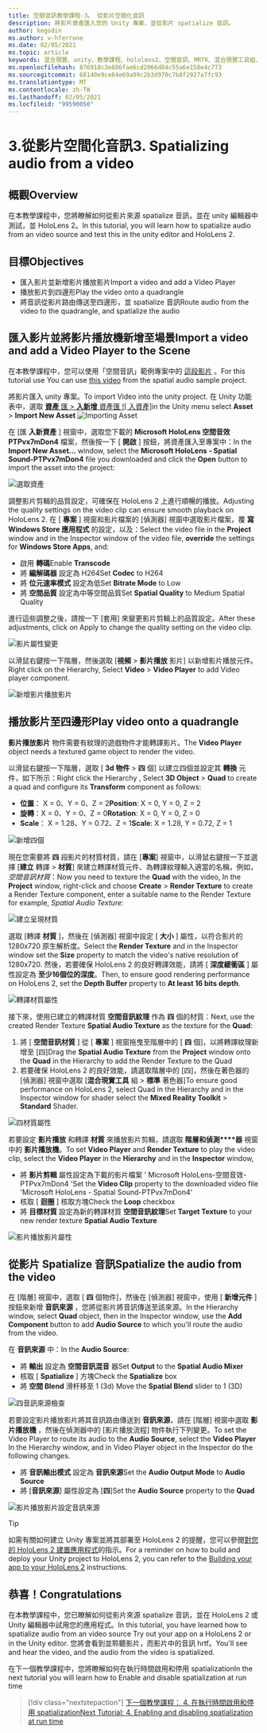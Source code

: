 ```yaml
---
title: 空間音訊教學課程-3。 從影片空間化音訊
description: 將影片資產匯入您的 Unity 專案，並從影片 spatialize 音訊。
author: kegodin
ms.author: v-hferrone
ms.date: 02/05/2021
ms.topic: article
keywords: 混合現實、unity、教學課程、hololens2、空間音訊、MRTK、混合現實工具組、UWP、Windows 10、HRTF、前端相關的傳送功能、回音、Microsoft 空間定位器、影片匯入、影片播放工具
ms.openlocfilehash: 876918c3e886fae6cd2066d84c55a6e158e4c773
ms.sourcegitcommit: 68140e9ce84e69a99c2b3d970c7b8f2927a7fc93
ms.translationtype: MT
ms.contentlocale: zh-TW
ms.lasthandoff: 02/05/2021
ms.locfileid: "99590050"
---
```

# <a name="3-spatializing-audio-from-a-video"></a><span data-ttu-id="edb0d-105">3.從影片空間化音訊</span><span class="sxs-lookup"><span data-stu-id="edb0d-105">3. Spatializing audio from a video</span></span>

## <a name="overview"></a><span data-ttu-id="edb0d-106">概觀</span><span class="sxs-lookup"><span data-stu-id="edb0d-106">Overview</span></span>

<span data-ttu-id="edb0d-107">在本教學課程中，您將瞭解如何從影片來源 spatialize 音訊，並在 unity 編輯器中測試，並 HoloLens 2。</span><span class="sxs-lookup"><span data-stu-id="edb0d-107">In this tutorial, you will learn how to spatialize audio from an video source and test this in the unity editor and HoloLens 2.</span></span>

## <a name="objectives"></a><span data-ttu-id="edb0d-108">目標</span><span class="sxs-lookup"><span data-stu-id="edb0d-108">Objectives</span></span>

* <span data-ttu-id="edb0d-109">匯入影片並新增影片播放影片</span><span class="sxs-lookup"><span data-stu-id="edb0d-109">Import a video and add a Video Player</span></span>
* <span data-ttu-id="edb0d-110">播放影片到四邊形</span><span class="sxs-lookup"><span data-stu-id="edb0d-110">Play the video onto a quadrangle</span></span>
* <span data-ttu-id="edb0d-111">將音訊從影片路由傳送至四邊形，並 spatialize 音訊</span><span class="sxs-lookup"><span data-stu-id="edb0d-111">Route audio from the video to the quadrangle, and spatialize the audio</span></span>

## <a name="import-a-video-and-add-a-video-player-to-the-scene"></a><span data-ttu-id="edb0d-112">匯入影片並將影片播放機新增至場景</span><span class="sxs-lookup"><span data-stu-id="edb0d-112">Import a video and add a Video Player to the Scene</span></span>

<span data-ttu-id="edb0d-113">在本教學課程中，您可以使用「空間音訊」範例專案中的 [這段影片](https://github.com/microsoft/spatialaudio-unity/blob/develop/Samples/MicrosoftSpatializerSample/Assets/Microsoft%20HoloLens%20-%20Spatial%20Sound-PTPvx7mDon4.mp4?raw=true) 。</span><span class="sxs-lookup"><span data-stu-id="edb0d-113">For this tutorial use You can use [this video](https://github.com/microsoft/spatialaudio-unity/blob/develop/Samples/MicrosoftSpatializerSample/Assets/Microsoft%20HoloLens%20-%20Spatial%20Sound-PTPvx7mDon4.mp4?raw=true) from the spatial audio sample project.</span></span>

<span data-ttu-id="edb0d-114">將影片匯入 unity 專案。</span><span class="sxs-lookup"><span data-stu-id="edb0d-114">To import Video into the unity project.</span></span> <span data-ttu-id="edb0d-115">在 Unity 功能表中，選取 [**資產** 匯  >  **入新增** 資產匯 
 ![ 入資產]](images/spatial-audio/spatial-audio-03-section1-step1-1.png)</span><span class="sxs-lookup"><span data-stu-id="edb0d-115">in the Unity menu select **Asset** > **Import New Asset**
![Importing Asset](images/spatial-audio/spatial-audio-03-section1-step1-1.png)</span></span>

<span data-ttu-id="edb0d-116">在 [匯 **入新資產** ] 視窗中，選取您下載的 **Microsoft HoloLens 空間音效 PTPvx7mDon4** 檔案，然後按一下 [ **開啟** ] 按鈕，將資產匯入至專案中：</span><span class="sxs-lookup"><span data-stu-id="edb0d-116">In the **Import New Asset...** window, select the **Microsoft HoloLens - Spatial Sound-PTPvx7mDon4** file you downloaded and click the **Open** button to import the asset into the project:</span></span>

![選取資產](images/spatial-audio/spatial-audio-03-section1-step1-2.png)

<span data-ttu-id="edb0d-118">調整影片剪輯的品質設定，可確保在 HoloLens 2 上進行順暢的播放。</span><span class="sxs-lookup"><span data-stu-id="edb0d-118">Adjusting the quality settings on the video clip can ensure smooth playback on HoloLens 2.</span></span> <span data-ttu-id="edb0d-119">在 [ **專案** ] 視窗和影片檔案的 [偵測器] 視窗中選取影片檔案，覆 **寫** **Windows Store 應用程式** 的設定，以及：</span><span class="sxs-lookup"><span data-stu-id="edb0d-119">Select the video file in the **Project** window and in the Inspector window of the video file, **override** the settings for **Windows Store Apps**, and:</span></span>

* <span data-ttu-id="edb0d-120">啟用 **轉碼**</span><span class="sxs-lookup"><span data-stu-id="edb0d-120">Enable **Transcode**</span></span>
* <span data-ttu-id="edb0d-121">將 **編解碼器** 設定為 H264</span><span class="sxs-lookup"><span data-stu-id="edb0d-121">Set **Codec** to H264</span></span>
* <span data-ttu-id="edb0d-122">將 **位元速率模式** 設定為低</span><span class="sxs-lookup"><span data-stu-id="edb0d-122">Set **Bitrate Mode** to Low</span></span>
* <span data-ttu-id="edb0d-123">將 **空間品質** 設定為中等空間品質</span><span class="sxs-lookup"><span data-stu-id="edb0d-123">Set **Spatial Quality** to Medium Spatial Quality</span></span>

<span data-ttu-id="edb0d-124">進行這些調整之後，請按一下 [套用] 來變更影片剪輯上的品質設定。</span><span class="sxs-lookup"><span data-stu-id="edb0d-124">After these adjustments, click on Apply to change the quality setting on the video clip.</span></span>

![影片屬性變更](images/spatial-audio/spatial-audio-03-section1-step1-3.png)

<span data-ttu-id="edb0d-126">以滑鼠右鍵按一下階層，然後選取 [**視頻**  >  **影片播放** 影片] 以新增影片播放元件。</span><span class="sxs-lookup"><span data-stu-id="edb0d-126">Right click on the Hierarchy, Select **Video** > **Video Player** to add Video player component.</span></span>

![新增影片播放影片](images/spatial-audio/spatial-audio-03-section1-step1-4.png)

## <a name="play-video-onto-a-quadrangle"></a><span data-ttu-id="edb0d-128">播放影片至四邊形</span><span class="sxs-lookup"><span data-stu-id="edb0d-128">Play video onto a quadrangle</span></span>

<span data-ttu-id="edb0d-129">**影片播放影片** 物件需要有紋理的遊戲物件才能轉譯影片。</span><span class="sxs-lookup"><span data-stu-id="edb0d-129">The **Video Player** object needs a textured game object to render the video.</span></span>

<span data-ttu-id="edb0d-130">以滑鼠右鍵按一下階層，選取 [ **3d 物件**  >  **四** 個] 以建立四個並設定其 **轉換** 元件，如下所示：</span><span class="sxs-lookup"><span data-stu-id="edb0d-130">Right click the Hierarchy , Select **3D Object** > **Quad** to create a quad and configure its **Transform** component as follows:</span></span>

* <span data-ttu-id="edb0d-131">**位置**： X = 0、Y = 0、Z = 2</span><span class="sxs-lookup"><span data-stu-id="edb0d-131">**Position**: X = 0, Y = 0, Z = 2</span></span>
* <span data-ttu-id="edb0d-132">**旋轉**：X = 0、Y = 0、Z = 0</span><span class="sxs-lookup"><span data-stu-id="edb0d-132">**Rotation**: X = 0, Y = 0, Z = 0</span></span>
* <span data-ttu-id="edb0d-133">**Scale**： X = 1.28、Y = 0.72、Z = 1</span><span class="sxs-lookup"><span data-stu-id="edb0d-133">**Scale**: X = 1.28, Y = 0.72, Z = 1</span></span>

![新增四個](images/spatial-audio/spatial-audio-03-section2-step1-1.png)

<span data-ttu-id="edb0d-135">現在您需要將 **四** 段影片的材質材質，請在 [**專案**] 視窗中，以滑鼠右鍵按一下並選擇 [**建立** 轉譯  >  **材質**] 來建立轉譯材質元件、為轉譯紋理輸入適當的名稱，例如，_空間音訊材質_：</span><span class="sxs-lookup"><span data-stu-id="edb0d-135">Now you need to texture the **Quad** with the video, In the **Project** window, right-click and choose **Create** > **Render Texture** to create a Render Texture component, enter a suitable name to the Render Texture for example, _Spatial Audio Texture_:</span></span>

![建立呈現材質](images/spatial-audio/spatial-audio-03-section2-step1-2.png)

<span data-ttu-id="edb0d-137">選取 [轉譯 **材質** ]，然後在 [偵測器] 視窗中設定 [ **大小** ] 屬性，以符合影片的1280x720 原生解析度。</span><span class="sxs-lookup"><span data-stu-id="edb0d-137">Select the **Render Texture** and in the Inspector window set the **Size** property to match the video's native resolution of 1280x720.</span></span> <span data-ttu-id="edb0d-138">然後，若要確保 HoloLens 2 的良好轉譯效能，請將 [ **深度緩衝區** ] 屬性設定為 **至少16個位的深度**。</span><span class="sxs-lookup"><span data-stu-id="edb0d-138">Then, to ensure good rendering performance on HoloLens 2, set the **Depth Buffer** property to **At least 16 bits depth**.</span></span>

![轉譯材質屬性](images/spatial-audio/spatial-audio-03-section2-step1-3.png)

<span data-ttu-id="edb0d-140">接下來，使用已建立的轉譯材質 **空間音訊紋理** 作為 **四** 個的材質：</span><span class="sxs-lookup"><span data-stu-id="edb0d-140">Next, use the created Render Texture **Spatial Audio Texture** as the texture for the **Quad**:</span></span>

1. <span data-ttu-id="edb0d-141">將 [ **空間音訊材質** ] 從 [ **專案** ] 視窗拖曳至階層中的 [ **四** 個]，以將轉譯紋理新增至 [四]</span><span class="sxs-lookup"><span data-stu-id="edb0d-141">Drag the **Spatial Audio Texture** from the **Project** window onto the **Quad** in the Hierarchy to add the Render Texture to the Quad</span></span>
2. <span data-ttu-id="edb0d-142">若要確保 HoloLens 2 的良好效能，請選取階層中的 [四]，然後在著色器的 [偵測器] 視窗中選取 [**混合現實工具** 組  >  **標準** 著色器]</span><span class="sxs-lookup"><span data-stu-id="edb0d-142">To ensure good performance on HoloLens 2, select Quad in the Hierarchy and in the Inspector window for shader select the **Mixed Reality Toolkit** > **Standard** Shader.</span></span>

![四材質屬性](images/spatial-audio/spatial-audio-03-section2-step1-4.png)

<span data-ttu-id="edb0d-144">若要設定 **影片播放** 和轉譯 **材質** 來播放影片剪輯，請選取 **階層和偵測\*\*\*\*器** 視窗中的 **影片播放機**。</span><span class="sxs-lookup"><span data-stu-id="edb0d-144">To set **Video Player** and **Render Texture** to play the video clip, select the **Video Player** in the **Hierarchy** and in the **Inspector** window,</span></span>

* <span data-ttu-id="edb0d-145">將 **影片剪輯** 屬性設定為下載的影片檔案 ' Microsoft HoloLens-空間音效-PTPvx7mDon4 '</span><span class="sxs-lookup"><span data-stu-id="edb0d-145">Set the **Video Clip** property to the downloaded video file 'Microsoft HoloLens - Spatial Sound-PTPvx7mDon4'</span></span>
* <span data-ttu-id="edb0d-146">核取 [ **迴圈** ] 核取方塊</span><span class="sxs-lookup"><span data-stu-id="edb0d-146">Check the **Loop** checkbox</span></span>
* <span data-ttu-id="edb0d-147">將 **目標材質** 設定為新的轉譯材質 **空間音訊紋理**</span><span class="sxs-lookup"><span data-stu-id="edb0d-147">Set **Target Texture** to your new render texture **Spatial Audio Texture**</span></span>

![影片播放影片屬性](images/spatial-audio/spatial-audio-03-section2-step1-5.png)

## <a name="spatialize-the-audio-from-the-video"></a><span data-ttu-id="edb0d-149">從影片 Spatialize 音訊</span><span class="sxs-lookup"><span data-stu-id="edb0d-149">Spatialize the audio from the video</span></span>

<span data-ttu-id="edb0d-150">在 [階層] 視窗中，選取 [ **四** 個物件]，然後在 [偵測器] 視窗中，使用 [ **新增元件** ] 按鈕來新增 **音訊來源** ，您將從影片將音訊傳送至該來源。</span><span class="sxs-lookup"><span data-stu-id="edb0d-150">In the Hierarchy window, select **Quad** object, then in the Inspector window, use the **Add Component** button to add **Audio Source** to which you'll route the audio from the video.</span></span>

<span data-ttu-id="edb0d-151">在 **音訊來源** 中：</span><span class="sxs-lookup"><span data-stu-id="edb0d-151">In the **Audio Source**:</span></span>

* <span data-ttu-id="edb0d-152">將 **輸出** 設定為 **空間音訊混音** 器</span><span class="sxs-lookup"><span data-stu-id="edb0d-152">Set **Output** to the **Spatial Audio Mixer**</span></span>
* <span data-ttu-id="edb0d-153">核取 [ **Spatialize** ] 方塊</span><span class="sxs-lookup"><span data-stu-id="edb0d-153">Check the **Spatialize** box</span></span>
* <span data-ttu-id="edb0d-154">將 **空間 Blend** 滑杆移至 1 (3d) </span><span class="sxs-lookup"><span data-stu-id="edb0d-154">Move the **Spatial Blend** slider to 1 (3D)</span></span>

![四音訊來源檢查](images/spatial-audio/spatial-audio-03-section3-step1-1.png)

<span data-ttu-id="edb0d-156">若要設定影片播放影片將其音訊路由傳送到 **音訊來源**，請在 [階層] 視窗中選取 **影片播放機** ，然後在偵測器中的 [影片播放流程] 物件執行下列變更。</span><span class="sxs-lookup"><span data-stu-id="edb0d-156">To set the Video Player to route its audio to the **Audio Source**, select the **Video Player** In the Hierarchy window, and in Video Player object in the Inspector do the following changes.</span></span>

* <span data-ttu-id="edb0d-157">將 **音訊輸出模式** 設定為 **音訊來源**</span><span class="sxs-lookup"><span data-stu-id="edb0d-157">Set the **Audio Output Mode** to **Audio Source**</span></span>
* <span data-ttu-id="edb0d-158">將 [**音訊來源**] 屬性設定為 [**四**]</span><span class="sxs-lookup"><span data-stu-id="edb0d-158">Set the **Audio Source** property to the **Quad**</span></span>

![影片播放影片設定音訊來源](images/spatial-audio/spatial-audio-03-section3-step1-2.png)

> [!TIP]
> <span data-ttu-id="edb0d-160">如需有關如何建立 Unity 專案並將其部署至 HoloLens 2 的提醒，您可以參閱[對您的 HoloLens 2 建置應用程式](mr-learning-base-02.md#building-your-application-to-your-hololens-2)的指示。</span><span class="sxs-lookup"><span data-stu-id="edb0d-160">For a reminder on how to build and deploy your Unity project to HoloLens 2, you can refer to the [Building your app to your HoloLens 2](mr-learning-base-02.md#building-your-application-to-your-hololens-2) instructions.</span></span>

## <a name="congratulations"></a><span data-ttu-id="edb0d-161">恭喜！</span><span class="sxs-lookup"><span data-stu-id="edb0d-161">Congratulations</span></span>

<span data-ttu-id="edb0d-162">在本教學課程中，您已瞭解如何從影片來源 spatialize 音訊，並在 HoloLens 2 或 Unity 編輯器中試用您的應用程式。</span><span class="sxs-lookup"><span data-stu-id="edb0d-162">In this tutorial, you have learned how to spatialize audio from an video source Try out your app on a HoloLens 2 or in the Unity editor.</span></span> <span data-ttu-id="edb0d-163">您將會看到並聆聽影片，而影片中的音訊 hrtf。</span><span class="sxs-lookup"><span data-stu-id="edb0d-163">You'll see and hear the video, and the audio from the video is spatialized.</span></span>

<span data-ttu-id="edb0d-164">在下一個教學課程中，您將瞭解如何在執行時間啟用和停用 spatialization</span><span class="sxs-lookup"><span data-stu-id="edb0d-164">In the next tutorial you will learn how to Enable and disable spatialization at run time</span></span>

> [!div class="nextstepaction"]
> [<span data-ttu-id="edb0d-165">下一個教學課程： 4. 在執行時間啟用和停用 spatialization</span><span class="sxs-lookup"><span data-stu-id="edb0d-165">Next Tutorial: 4. Enabling and disabling spatialization at run time</span></span>](unity-spatial-audio-ch4.md)
